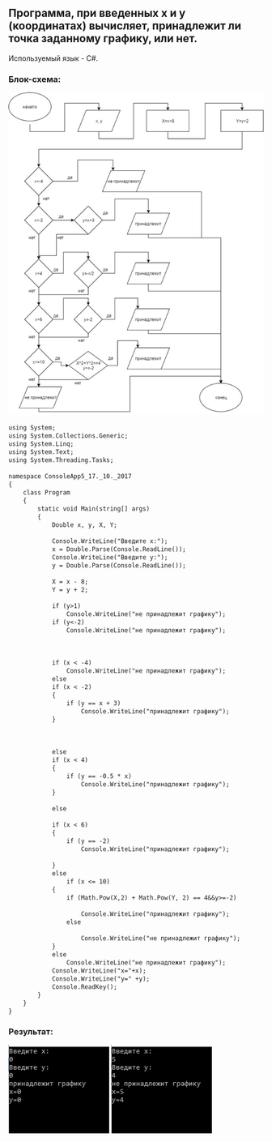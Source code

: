 ## Программа, при введенных х и у (координатах) вычисляет, принадлежит ли точка заданному графику, или нет.

Используемый язык - C#.

### Блок-схема:
![Alt text](pic/2.0.png)






    using System;
    using System.Collections.Generic;
    using System.Linq;
    using System.Text;
    using System.Threading.Tasks;

    namespace ConsoleApp5_17._10._2017
    {
        class Program
        {
            static void Main(string[] args)
            {
                Double x, y, X, Y;
            
                Console.WriteLine("Введите x:");
                x = Double.Parse(Console.ReadLine());
                Console.WriteLine("Введите y:");
                y = Double.Parse(Console.ReadLine());

                X = x - 8;
                Y = y + 2;

                if (y>1)
                    Console.WriteLine("не принадлежит графику");
                if (y<-2)
                    Console.WriteLine("не принадлежит графику");



                if (x < -4)
                    Console.WriteLine("не принадлежит графику");
                else
                if (x < -2)
                {
                    if (y == x + 3)
                        Console.WriteLine("принадлежит графику");
                }



                else
                if (x < 4)
                {
                    if (y == -0.5 * x)
                        Console.WriteLine("принадлежит графику");
                }

                else

                if (x < 6)
                {
                    if (y == -2)
                        Console.WriteLine("принадлежит графику");

                }
                else
                    if (x <= 10)
                {
                    if (Math.Pow(X,2) + Math.Pow(Y, 2) == 4&&y>=-2)
                    
                        Console.WriteLine("принадлежит графику");
                    else

                        Console.WriteLine("не принадлежит графику");
                }
                else
                    Console.WriteLine("не принадлежит графику");        
                Console.WriteLine("x="+x);
                Console.WriteLine("y=" +y);
                Console.ReadKey();
            }
        }
    }



### Результат:
![Alt text](pic/2.2.png)
![Alt text](pic/2.1.png)